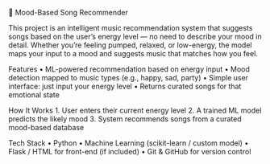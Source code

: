 🎵 Mood-Based Song Recommender

This project is an intelligent music recommendation system that suggests songs based on the user’s energy level — no need to describe your mood in detail. Whether you’re feeling pumped, relaxed, or low-energy, the model maps your input to a mood and suggests music that matches how you feel.

  Features
	•	 ML-powered recommendation based on energy input
	•	 Mood detection mapped to music types (e.g., happy, sad, party)
	•	 Simple user interface: just input your energy level
	•	 Returns curated songs for that emotional state

  How It Works
	1.	User enters their current energy level
	2.	A trained ML model predicts the likely mood
	3.	System recommends songs from a curated mood-based database

  Tech Stack
	•	Python
	•	Machine Learning (scikit-learn / custom model)
	•	Flask / HTML for front-end (if included)
	•	Git & GitHub for version control
